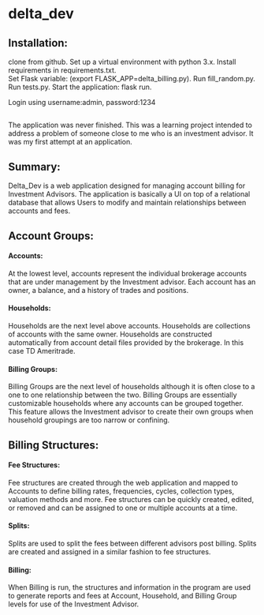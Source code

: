 # delta_dev

## Installation:
clone from github. Set up a virtual environment with python 3.x.  Install requirements in requirements.txt.  
Set Flask variable: (export FLASK_APP=delta_billing.py). Run fill_random.py.  Run tests.py. 
Start the application: flask run.

Login using username:admin, password:1234

##
The application was never finished.  This was a learning project intended to address a problem of someone close to me who is an investment advisor.  It was my first attempt at an application.

## Summary:
Delta_Dev is a web application designed for managing account billing for Investment Advisors.
The application is basically a UI on top of a relational database that allows Users to modify 
and maintain relationships between accounts and fees.  

## Account Groups:

#### Accounts: 
At the lowest level, accounts represent the individual brokerage accounts that are under management by the Investment advisor.
Each account has an owner, a balance, and a history of trades and positions.  

#### Households:
Households are the next level above accounts.  Households are collections of accounts with the same owner.  Households are constructed
automatically from account detail files provided by the brokerage.  In this case TD Ameritrade.

#### Billing Groups: 
Billing Groups are the next level of households although it is often close to a one to one relationship between the two.  Billing Groups are essentially customizable households where any accounts can be grouped together.  This feature allows the Investment advisor to create their own groups when household groupings are too narrow or confining.  

## Billing Structures:
#### Fee Structures:
Fee structures are created through the web application and mapped to Accounts to define billing rates, frequencies, cycles, collection types, valuation methods and more.  Fee structures can be quickly created, edited, or removed and can be assigned to one or multiple accounts at a time. 

#### Splits:
Splits are used to split the fees between different advisors post billing.  Splits are created and assigned in a similar fashion to fee structures.

#### Billing:
When Billing is run, the structures and information in the program are used to generate reports and fees at Account, Household, and Billing Group levels for use of the Investment Advisor.  

